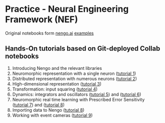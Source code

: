 # Practice - Neural Engineering Framework (NEF)

Original notebooks form [nengo.ai](https://www.nengo.ai/) [examples](https://github.com/nengo/nengo/tree/main/docs/examples)

## Hands-On tutorials based on Git-deployed Collab notebooks

1) Introducing Nengo and the relevant libraries
2) Neuromorphic representation with a single neuron ([tutorial 1](https://github.com/NBELab/NeMo/blob/main/tutorials/A_single_neuron.ipynb))
3) Distributed representation with numerous neurons ([tutorial 2](https://github.com/NBELab/NeMo/blob/main/tutorials/Many_neurons.ipynb))
4) High-dimensional representation ([tutorial 3](https://github.com/NBELab/NeMo/blob/main/tutorials/2d_representation.ipynb))
5) Transformation: input squaring ([tutorial 4](https://github.com/NBELab/NeMo/blob/main/tutorials/squaring.ipynb))
6) Dynamics: integrators and oscillators ([tutorial 5](https://github.com/NBELab/NeMo/blob/main/tutorials/integrator.ipynb)) and ([tutorial 6](https://github.com/NBELab/NeMo/blob/main/tutorials/oscillator.ipynb))
7) Neuromorphic real time learning with Prescribed Error Sensitivity ([tutorial 7](https://github.com/NBELab/NeMo/blob/main/tutorials/learn_communication_channel.ipynb)) and ([tutorial 8](https://github.com/NBELab/NeMo/blob/main/tutorials/learn_product.ipynb))
8) Importing data to Nengo ([tutorial 8](https://github.com/NBELab/NeMo/blob/main/tutorials/image_input.ipynb))
9) Working with event cameras ([tutorial 9](https://github.com/NBELab/NeMo/blob/main/tutorials/dvs_from_file.ipynb))
